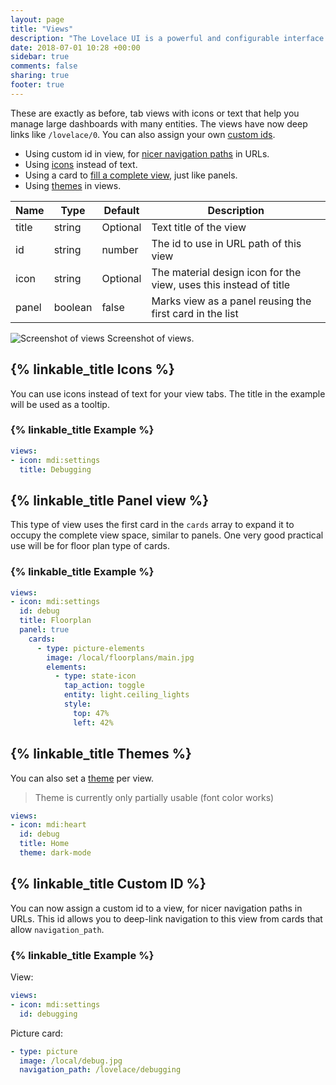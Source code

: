 ```yaml
---
layout: page
title: "Views"
description: "The Lovelace UI is a powerful and configurable interface for Home Assistant."
date: 2018-07-01 10:28 +00:00
sidebar: true
comments: false
sharing: true
footer: true
---
```


These are exactly as before, tab views with icons or text that help you manage large dashboards with many entities. The views have now deep links like `/lovelace/0`. You can also assign your own [custom ids](/lovelace/views/#custom-id).

- Using custom id in view, for [nicer navigation paths](/lovelace/views/#custom-id) in URLs.
- Using [icons](/lovelace/views/#icons) instead of text.
- Using a card to [fill a complete view](/lovelace/views/#panel-view), just like panels.
- Using [themes](/lovelace/views/#themes) in views.

| Name | Type | Default | Description
| ---- | ---- | ------- | -----------
| title | string | Optional | Text title of the view
| id | string | number | The id to use in URL path of this view
| icon | string | Optional | The material design icon for the view, uses this instead of title
| panel | boolean | false | Marks view as a panel reusing the first card in the list

<p class='img'>
<img src='/images/lovelace/lovelace_views.gif' alt='Screenshot of views'>
Screenshot of views.
</p>

## {% linkable_title Icons %}

You can use icons instead of text for your view tabs. The title in the example will be used as a tooltip.

### {% linkable_title Example %}

```yaml
views:
- icon: mdi:settings
  title: Debugging
```

## {% linkable_title Panel view %}

This type of view uses the first card in the `cards` array to expand it to occupy the complete view space, similar to panels. One very good practical use will be for floor plan type of cards.

### {% linkable_title Example %}

```yaml
views:
- icon: mdi:settings
  id: debug
  title: Floorplan
  panel: true
    cards:
      - type: picture-elements
        image: /local/floorplans/main.jpg
        elements:
          - type: state-icon
            tap_action: toggle
            entity: light.ceiling_lights
            style:
              top: 47%
              left: 42%
```

## {% linkable_title Themes %}

You can also set a [theme](/frontend/#themes) per view.

> Theme is currently only partially usable (font color works)

```yaml
views:
- icon: mdi:heart
  id: debug
  title: Home
  theme: dark-mode
```

## {% linkable_title Custom ID %}

You can now assign a custom id to a view, for nicer navigation paths in URLs. This id allows you to deep-link navigation to this view from cards that allow `navigation_path`.

### {% linkable_title Example %}

View:

```yaml
views:
- icon: mdi:settings
  id: debugging
```

Picture card:

```yaml
- type: picture
  image: /local/debug.jpg
  navigation_path: /lovelace/debugging
```
